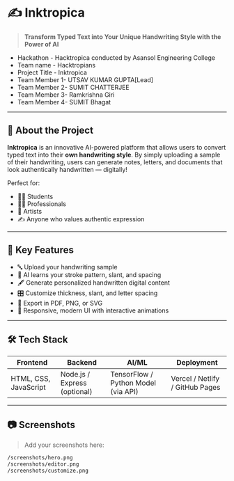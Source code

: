 # ✍️ Inktropica

> **Transform Typed Text into Your Unique Handwriting Style with the Power of AI**
* Hackathon - Hacktropica conducted by Asansol Engineering College
* Team name - Hacktropians
* Project Title - Inktropica
* Team Member 1- UTSAV KUMAR GUPTA[Lead]
* Team Member 2- SUMIT CHATTERJEE
* Team Member 3- Ramkrishna Giri
* Team Member 4- SUMIT Bhagat
---

## 🚀 About the Project

**Inktropica** is an innovative AI-powered platform that allows users to convert typed text into their **own handwriting style**. By simply uploading a sample of their handwriting, users can generate notes, letters, and documents that look authentically handwritten — digitally!

Perfect for:
- 🧑‍🎓 Students  
- 👩‍💼 Professionals  
- 🎨 Artists  
- ✍️ Anyone who values authentic expression  

---

## 🌟 Key Features

- 🔤 Upload your handwriting sample  
- 🧠 AI learns your stroke pattern, slant, and spacing  
- 🖋️ Generate personalized handwritten digital content  
- 🎛️ Customize thickness, slant, and letter spacing  
- 💾 Export in PDF, PNG, or SVG  
- 📱 Responsive, modern UI with interactive animations  

---

## 🛠️ Tech Stack

| Frontend                | Backend                | AI/ML                     | Deployment                  |
|-------------------------|------------------------|----------------------------|-----------------------------|
| HTML, CSS, JavaScript   | Node.js / Express (optional) | TensorFlow / Python Model (via API) | Vercel / Netlify / GitHub Pages |

---

## 📷 Screenshots

> Add your screenshots here:  
```bash
/screenshots/hero.png  
/screenshots/editor.png  
/screenshots/customize.png 
